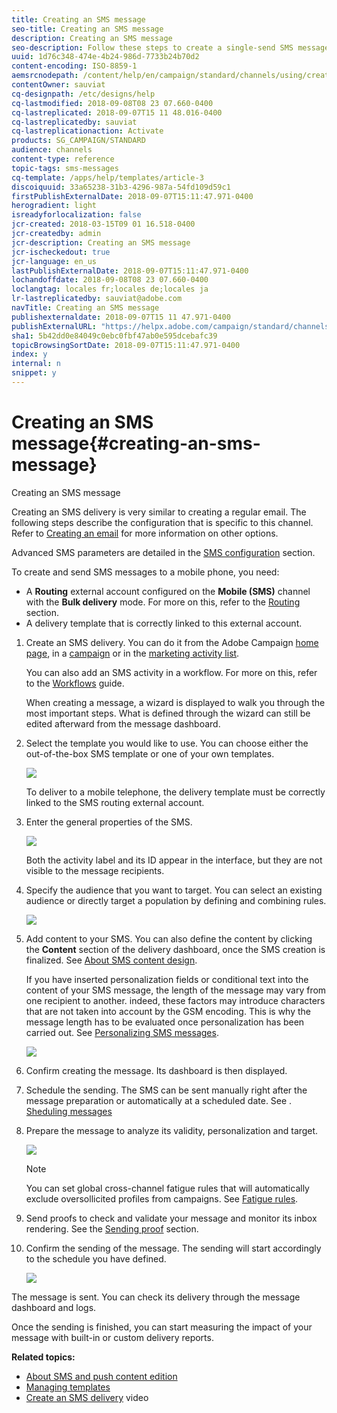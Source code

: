 ```yaml
---
title: Creating an SMS message
seo-title: Creating an SMS message
description: Creating an SMS message
seo-description: Follow these steps to create a single-send SMS message in Adobe Campaign.
uuid: 1d76c348-474e-4b24-986d-7733b24b70d2
content-encoding: ISO-8859-1
aemsrcnodepath: /content/help/en/campaign/standard/channels/using/creating-an-sms-message
contentOwner: sauviat
cq-designpath: /etc/designs/help
cq-lastmodified: 2018-09-08T08 23 07.660-0400
cq-lastreplicated: 2018-09-07T15 11 48.016-0400
cq-lastreplicatedby: sauviat
cq-lastreplicationaction: Activate
products: SG_CAMPAIGN/STANDARD
audience: channels
content-type: reference
topic-tags: sms-messages
cq-template: /apps/help/templates/article-3
discoiquuid: 33a65238-31b3-4296-987a-54fd109d59c1
firstPublishExternalDate: 2018-09-07T15:11:47.971-0400
herogradient: light
isreadyforlocalization: false
jcr-created: 2018-03-15T09 01 16.518-0400
jcr-createdby: admin
jcr-description: Creating an SMS message
jcr-ischeckedout: true
jcr-language: en_us
lastPublishExternalDate: 2018-09-07T15:11:47.971-0400
lochandoffdate: 2018-09-08T08 23 07.660-0400
loclangtag: locales fr;locales de;locales ja
lr-lastreplicatedby: sauviat@adobe.com
navTitle: Creating an SMS message
publishexternaldate: 2018-09-07T15 11 47.971-0400
publishExternalURL: "https://helpx.adobe.com/campaign/standard/channels/using/creating-an-sms-message.html"
sha1: 5b42dd0e84049c0ebc0fbf47ab0e595dcebafc39
topicBrowsingSortDate: 2018-09-07T15:11:47.971-0400
index: y
internal: n
snippet: y
---
```


# Creating an SMS message{#creating-an-sms-message}

Creating an SMS message

Creating an SMS delivery is very similar to creating a regular email. The following steps describe the configuration that is specific to this channel. Refer to [Creating an email](../../channels/using/creating-an-email.md) for more information on other options.

Advanced SMS parameters are detailed in the [SMS configuration](../../administration/using/configuring-sms-channel.md) section.

To create and send SMS messages to a mobile phone, you need:

* A **Routing** external account configured on the **Mobile (SMS)** channel with the **Bulk delivery** mode. For more on this, refer to the [Routing](../../administration/using/configuring-sms-channel.md#defining-an-sms-routing) section.
* A delivery template that is correctly linked to this external account.

1. Create an SMS delivery. You can do it from the Adobe Campaign [home page](../../start/using/interface-description.md#home-page), in a [campaign](../../start/using/marketing-activities.md#creating-a-marketing-activity) or in the [marketing activity list](../../start/using/programs-and-campaigns.md#creating-a-campaign).

   You can also add an SMS activity in a workflow. For more on this, refer to the [Workflows](../../automating/using/sms-delivery.md) guide.

   When creating a message, a wizard is displayed to walk you through the most important steps. What is defined through the wizard can still be edited afterward from the message dashboard.

1. Select the template you would like to use. You can choose either the out-of-the-box SMS template or one of your own templates.

   ![](assets/sms_creation_1.png)

   To deliver to a mobile telephone, the delivery template must be correctly linked to the SMS routing external account.

1. Enter the general properties of the SMS.

   ![](assets/sms_creation_2.png)

   Both the activity label and its ID appear in the interface, but they are not visible to the message recipients.

1. Specify the audience that you want to target. You can select an existing audience or directly target a population by defining and combining rules.

   ![](assets/sms_creation_3.png)

1. Add content to your SMS. You can also define the content by clicking the **Content** section of the delivery dashboard, once the SMS creation is finalized. See [About SMS content design](../../designing/using/about-sms-and-push-content-design.md).

   If you have inserted personalization fields or conditional text into the content of your SMS message, the length of the message may vary from one recipient to another. indeed, these factors may introduce characters that are not taken into account by the GSM encoding. This is why the message length has to be evaluated once personalization has been carried out. See [Personalizing SMS messages](../../channels/using/personalizing-sms-messages.md).

   ![](assets/sms_creation_4.png)

1. Confirm creating the message. Its dashboard is then displayed.
1. Schedule the sending. The SMS can be sent manually right after the message preparation or automatically at a scheduled date. See . [Sheduling messages](../../sending/using/about-scheduling-messages.md)
1. Prepare the message to analyze its validity, personalization and target.

   ![](assets/sms_creation_6.png)

   >[!NOTE]
   >
   >You can set global cross-channel fatigue rules that will automatically exclude oversollicited profiles from campaigns. See [Fatigue rules](../../administration/using/fatigue-rules.md).

1. Send proofs to check and validate your message and monitor its inbox rendering. See the [Sending proof](../../sending/using/managing-test-profiles-and-sending-proofs.md#sending-proofs) section.
1. Confirm the sending of the message. The sending will start accordingly to the schedule you have defined.

   ![](assets/sms_creation_7.png)

The message is sent. You can check its delivery through the message dashboard and logs.

Once the sending is finished, you can start measuring the impact of your message with built-in or custom delivery reports.

**Related topics:**

* [About SMS and push content edition](JMA_sect1_ndh_dg4_h2b.md)
* [Managing templates](../../start/using/about-templates.md)
* [Create an SMS delivery](https://docs.campaign.adobe.com/doc/standard/en/Videos/creating_sms.mp4) video

